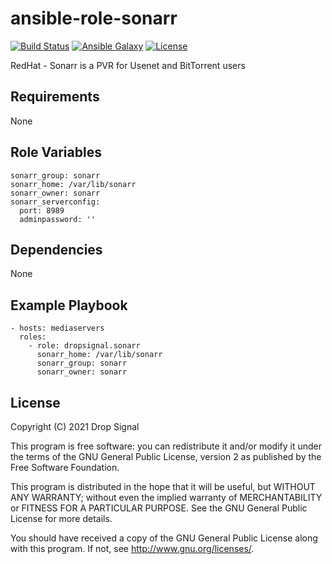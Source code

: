# ansible-role-sonarr

[![Build Status](https://travis-ci.org/dropsignal/ansible-role-sonarr.svg?branch=master)](https://travis-ci.org/dropsignal/ansible-role-sonarr)
[![Ansible Galaxy](https://img.shields.io/badge/ansible--galaxy-sonarr-blue.svg?style=flat)](https://galaxy.ansible.com/dropsignal/sonarr)
[![License](https://img.shields.io/badge/license-GPLv2-brightgreen.svg?style=flat)](COPYING)

RedHat - Sonarr is a PVR for Usenet and BitTorrent users

## Requirements

None

## Role Variables

    sonarr_group: sonarr
    sonarr_home: /var/lib/sonarr
    sonarr_owner: sonarr
    sonarr_serverconfig:
      port: 8989
      adminpassword: ''

## Dependencies

None

## Example Playbook

    - hosts: mediaservers
      roles:
        - role: dropsignal.sonarr
          sonarr_home: /var/lib/sonarr
          sonarr_group: sonarr
          sonarr_owner: sonarr

## License

Copyright (C) 2021 Drop Signal

This program is free software: you can redistribute it and/or modify
it under the terms of the GNU General Public License, version 2 as published by
the Free Software Foundation.

This program is distributed in the hope that it will be useful,
but WITHOUT ANY WARRANTY; without even the implied warranty of
MERCHANTABILITY or FITNESS FOR A PARTICULAR PURPOSE. See the
GNU General Public License for more details.

You should have received a copy of the GNU General Public License
along with this program. If not, see <http://www.gnu.org/licenses/>.
